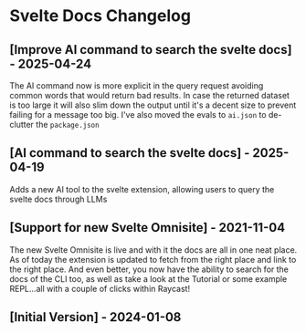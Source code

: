 # Svelte Docs Changelog

## [Improve AI command to search the svelte docs] - 2025-04-24

The AI command now is more explicit in the query request avoiding common words that would return bad results. In case the returned dataset is too large it will also slim down the output until it's a decent size to prevent failing for a message too big. I've also moved the evals to `ai.json` to de-clutter the `package.json`

## [AI command to search the svelte docs] - 2025-04-19

Adds a new AI tool to the svelte extension, allowing users to query the svelte docs through LLMs

## [Support for new Svelte Omnisite] - 2021-11-04

The new Svelte Omnisite is live and with it the docs are all in one neat place. As of today the extension is updated to fetch from the right place and link to the right place. And even better, you now have the ability to search for the docs of the CLI too, as well as take a look at the Tutorial or some example REPL...all with a couple of clicks within Raycast!

## [Initial Version] - 2024-01-08
